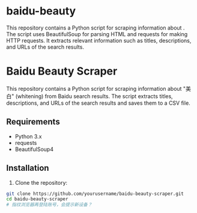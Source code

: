 # baidu-beauty
This repository contains a Python script for scraping information about . The script uses BeautifulSoup for parsing HTML and requests for making HTTP requests. It extracts relevant information such as titles, descriptions, and URLs of the search results. 
# Baidu Beauty Scraper

This repository contains a Python script for scraping information about "美白" (whitening) from Baidu search results. The script extracts titles, descriptions, and URLs of the search results and saves them to a CSV file.

## Requirements

- Python 3.x
- requests
- BeautifulSoup4

## Installation

1. Clone the repository:

```sh
git clone https://github.com/yourusername/baidu-beauty-scraper.git
cd baidu-beauty-scraper
# 指纹浏览器再登陆账号，会提示新设备？
